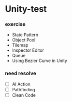 # Unity-test
### exercise
* State Pattern
* Object Pool
* Tilemap
* Inspector Editor
* Queue
* Using Bezier Curve in Unity

### need resolve
- [ ] AI Action
- [ ] Pathfinding
- [ ] Clean Code

